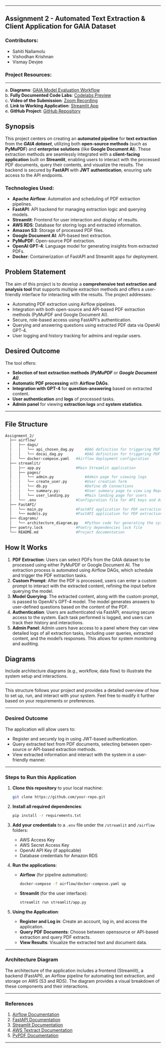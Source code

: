 
---

## **Assignment 2 - Automated Text Extraction & Client Application for GAIA Dataset**

### **Contributors**:
- Sahiti Nallamolu
- Vishodhan Krishnan
- Vismay Devjee



### **Project Resources**:
---
a. **Diagrams**: [GAIA Model Evaluation Workflow](https://github.com/BigDataIA-Fall2024-TeamA6/Assignment_2)  
b. **Fully Documented Code Labs**: [Codelabs Preview](https://codelabs-preview.appspot.com/?file_id=1t-3O6QNRqiGYo4EPxKj4iXyGJRKaXJCUTGWQlVc279o/edit?tab=t.0#heading=h.dcfpcyumt53x)  
c. **Video of the Submission**: [Zoom Recording](https://northeastern.zoom.us/rec/share/tCcW--38Pqpuhl1ygy8ubK6PX38Gb-a20QizJ16vVBiToweHtCrgn1UVwmZnCmAB.IJaKM40FrpRp9glc)  
d. **Link to Working Application**: [Streamlit App](https://)  
e. **GitHub Project**: [GitHub Repository](https://github.com/BigDataIA-Fall2024-TeamA6/Assignment_2)



## Synopsis

This project centers on creating an **automated pipeline** for **text extraction** from the ***GAIA dataset***, utilizing both **open-source methods** (such as **PyMuPDF**) and **enterprise solutions** (like **Google Document AI**). These extraction methods are seamlessly integrated with a **client-facing application** built on **Streamlit**, enabling users to interact with the processed PDF documents, query their contents, and visualize the results. The backend is secured by **FastAPI** with **JWT authentication**, ensuring safe access to the API endpoints.


### Technologies Used:
- **Apache Airflow**: Automation and scheduling of PDF extraction pipelines.
- **FastAPI**: API backend for managing extraction logic and querying models.
- **Streamlit**: Frontend for user interaction and display of results.
- **AWS RDS**: Database for storing logs and extracted information.
- **Amazon S3**: Storage of processed PDF files.
- **Google Document AI**: API-based text extraction.
- **PyMuPDF**: Open-source PDF extraction.
- **OpenAI GPT-4**: Language model for generating insights from extracted PDFs.
- **Docker**: Containerization of FastAPI and Streamlit apps for deployment.

## Problem Statement

The aim of this project is to develop a **comprehensive text extraction and analysis tool** that supports multiple extraction methods and offers a user-friendly interface for interacting with the results. The project addresses:
- Automating PDF extraction using Airflow pipelines.
- Integration with both open-source and API-based PDF extraction methods (PyMuPDF and Google Document AI).
- Secure, role-based access using FastAPI's authentication.
- Querying and answering questions using extracted PDF data via OpenAI GPT-4.
- User logging and history tracking for admins and regular users.


## Desired Outcome

The tool offers:
- **Selection of text extraction methods** ***(PyMuPDF*** or ***Google Document AI)***.
- **Automatic PDF processing** with **Airflow DAGs**.
- **Integration with GPT-4** for **question-answering** based on extracted content.
- **User authentication** and **logs** of processed tasks.
- **Admin panel** for viewing **extraction logs** and **system statistics**.
---

## File Structure

```bash
Assignment_2/
  ├── airflow/
  │   ├── dags/
  │   │   └── api_chosen_dag.py     #DAG definition for triggering PDF extractions using PyMuPDF
  │   │   └── docai_dag.py          #DAG definition for triggering PDF extractions using Google Document AI
  │   └── docker-compose.yaml   #Airflow deployment configuration
  ├── streamlit/
  │   ├── app.py                #Main Streamlit application
  │   ├── pages/
  │   │   └── admin.py              #Admin page for viewing logs
  │   │   └── create_user.py        #User creation form
  │   │   └── db.py                 #Define db Connections
  │   │   └── summary.py:           #User summary page to view Log Reports
  │   │   └── user_landing.py       #Main landing page for users
  │   └── .env                  #Configuration file for API keys and database connection
  ├── FastAPI/
  │   └── main.py               #FastAPI application for PDF extraction and GPT-4 integration
  │   └── models.py             #FastAPI application for PDF extraction and GPT-4 integration (Change description)
  ├── diagrams/
  │   └── architecture_diagram.py   #Python code for generating the system diagram
  ├── poetry.lock               #Poetry dependencies lock file
  └── README.md                 #Project documentation
```


## How It Works
1. **PDF Extraction**: Users can select PDFs from the GAIA dataset to be processed using either PyMuPDF or Google Document AI. The extraction process is automated using Airflow DAGs, which schedule and trigger the PDF extraction tasks.
2. **Custom Prompt**: After the PDF is processed, users can enter a custom prompt to interact with the extracted content, refining the input before querying the model.
3. **Model Querying**: The extracted content, along with the custom prompt, is passed to OpenAI's GPT-4 model. The model generates answers to user-defined questions based on the content of the PDF.
4. **Authentication**: Users are authenticated via FastAPI, ensuring secure access to the system. Each task performed is logged, and users can track their history and interactions.
5. **Admin Panel**: Admin users have access to a panel where they can view detailed logs of all extraction tasks, including user queries, extracted content, and the model’s responses. This allows for system monitoring and auditing.

## Diagrams

Include architecture diagrams (e.g., workflow, data flow) to illustrate the system setup and interactions.

---

This structure follows your project and provides a detailed overview of how to set up, run, and interact with your system. Feel free to modify it further based on your requirements or preferences.


---

### **Desired Outcome**

The application will allow users to:
- Register and securely log in using JWT-based authentication.
- Query extracted text from PDF documents, selecting between open-source or API-based extraction methods.
- View extracted information and interact with the system in a user-friendly manner.

---

### **Steps to Run this Application**

1. **Clone this repository** to your local machine:

   ```bash
   git clone https://github.com/your-repo.git
   ```

2. **Install all required dependencies**:

   ```bash
   pip install -r requirements.txt
   ```

3. **Add your credentials** to a `.env` file under the `/streamlit` and `/airflow` folders:

   - AWS Access Key
   - AWS Secret Access Key
   - OpenAI API Key (if applicable)
   - Database credentials for Amazon RDS

4. **Run the applications**:

   - **Airflow** (for pipeline automation):

     ```bash
     docker-compose -f airflow/docker-compose.yaml up
     ```

   - **Streamlit** (for the user interface):

     ```bash
     streamlit run streamlit/app.py
     ```

5. **Using the Application**:
   - **Register and Log in**: Create an account, log in, and access the application.
   - **Query PDF Documents**: Choose between opensource or API-based extraction and query PDF extracts.
   - **View Results**: Visualize the extracted text and document data.

---
### **Architecture Diagram**

The architecture of the application includes a frontend (Streamlit), a backend (FastAPI), an Airflow pipeline for automating text extraction, and storage on AWS (S3 and RDS). The diagram provides a visual breakdown of these components and their interactions.

---

### **References**

1. [Airflow Documentation](https://airflow.apache.org/)
2. [FastAPI Documentation](https://fastapi.tiangolo.com/)
3. [Streamlit Documentation](https://docs.streamlit.io/)
4. [AWS Textract Documentation](https://aws.amazon.com/textract/)
5. [PyPDF Documentation](https://pypdf.readthedocs.io/)

---
